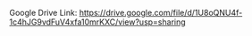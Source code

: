 Google Drive Link:
https://drive.google.com/file/d/1U8oQNU4f-1c4hJG9vdFuV4xfa10mrKXC/view?usp=sharing

